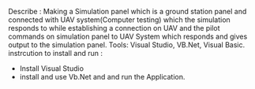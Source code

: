 Describe : Making a Simulation panel which is a ground station panel and connected with UAV system(Computer testing)  which the simulation responds to while establishing a connection on UAV and the pilot commands on simulation panel to  UAV System which responds and gives output to the simulation panel.
Tools:  Visual Studio, VB.Net, Visual Basic.
instrcution to install and run :
- Install Visual Studio
- install and use Vb.Net and and run the Application.

